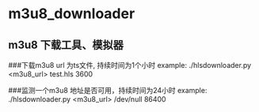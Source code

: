 m3u8_downloader
===============

m3u8 下载工具、模拟器
---------------

###下载m3u8 url 为ts文件, 持续时间为1个小时
		example: ./hlsdownloader.py <m3u8_url> test.hls 3600

###监测一个m3u8 地址是否可用，持续时间为24小时
		example: ./hlsdownloader.py <m3u8_url> /dev/null 86400
